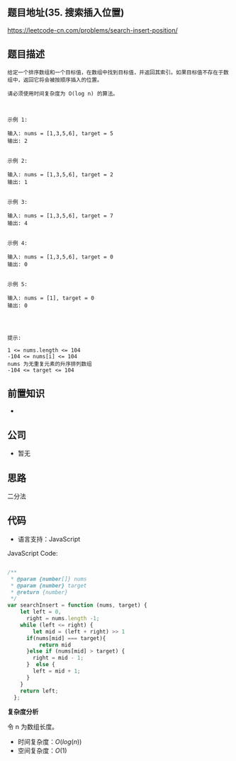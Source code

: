 
## 题目地址(35. 搜索插入位置)

https://leetcode-cn.com/problems/search-insert-position/

## 题目描述

```
给定一个排序数组和一个目标值，在数组中找到目标值，并返回其索引。如果目标值不存在于数组中，返回它将会被按顺序插入的位置。

请必须使用时间复杂度为 O(log n) 的算法。

 

示例 1:

输入: nums = [1,3,5,6], target = 5
输出: 2


示例 2:

输入: nums = [1,3,5,6], target = 2
输出: 1


示例 3:

输入: nums = [1,3,5,6], target = 7
输出: 4


示例 4:

输入: nums = [1,3,5,6], target = 0
输出: 0


示例 5:

输入: nums = [1], target = 0
输出: 0


 

提示:

1 <= nums.length <= 104
-104 <= nums[i] <= 104
nums 为无重复元素的升序排列数组
-104 <= target <= 104
```

## 前置知识

- 

## 公司

- 暂无

## 思路

二分法

## 代码

- 语言支持：JavaScript

JavaScript Code:

```javascript

/**
 * @param {number[]} nums
 * @param {number} target
 * @return {number}
 */
var searchInsert = function (nums, target) {
    let left = 0,
      right = nums.length -1;
    while (left <= right) {
        let mid = (left + right) >> 1
      if(nums[mid] === target){
          return mid
      }else if (nums[mid] > target) {
        right = mid - 1;
      }  else {
        left = mid + 1;
      }
    }
    return left;
  };

```


**复杂度分析**

令 n 为数组长度。

- 时间复杂度：$O(log(n))$
- 空间复杂度：$O(1)$


